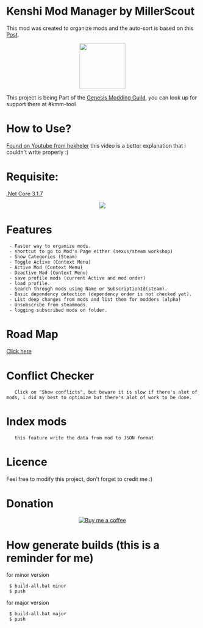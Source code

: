 
# Kenshi Mod Manager by MillerScout

<p>This mod was created to organize mods and the auto-sort is based on this 
       <a href="https://steamcommunity.com/sharedfiles/filedetails/?id=1850250979" target="_blank">Post</a>.
</p>
<p align="center">
       <a href="https://discord.gg/g7F6aHw">
              <img width="120 "src="https://raw.githubusercontent.com/millerscout/Kenshi-Mod-Manager/assets/Releases/GenesisGuild/GMG.jpg" target="_blank">
       </a>
</p>
<p>This project is being Part of the <a href="https://discord.gg/g7F6aHw">Genesis Modding Guild</a>, you can look up for support there at #kmm-tool</p>


# How to Use?

<p>
       <a href ="https://www.youtube.com/watch?v=OT-n6t6FZb0">
         Found on Youtube from hekheler<a/> this video is a better explanation that i couldn't write properly :)
</p>

# Requisite:
[.Net Core 3.1.7](https://dotnet.microsoft.com/download/dotnet-core/thank-you/runtime-desktop-3.1.7-windows-x64-installer)

<p align="center">
       <img src="../assets/Releases/v1.6/print.png?raw=true">
</p>

# Features

     - Faster way to organize mods. 
     - shortcut to go to Mod's Page either (nexus/steam workshop)
     - Show Categories (Steam)
     - Toggle Active (Context Menu)
     - Active Mod (Context Menu)
     - Deactive Mod (Context Menu)
     - save profile mods (current Active and mod order)
     - load profile.
     - Search through mods using Name or SubscriptionId(steam).
     - Basic dependency detection (dependency order is not checked yet).
     - List deep changes from mods and list them for modders (alpha)
	 - Unsubscribe from steammods.
	 - logging subscribed mods on folder.
 
# Road Map

<a href="https://trello.com/b/Zs2CHqSR/kenshi-mod-manager"> Click here </a>
    
# Conflict Checker
       Click on "Show conflicts", but beware it is slow if there's alot of mods, i did my best to optimize but there's alot of work to be done.
	   
# Index mods 
       this feature write the data from mod to JSON format

# Licence

Feel free to modify this project, don't forget to credit me :)

# Donation

<p align="center">
        <a href ="https://www.buymeacoffee.com/MMillerD">
         <img src="https://github.com/millerscout/Kenshi-Mod-Manager/raw/master/Donation.png" alt="Buy me a coffee" style="max-width:100%;">
     </a>
</p>

# How generate builds (this is a reminder for me)

for minor version
``` 
 $ build-all.bat minor
 $ push
```

for major version
``` 
 $ build-all.bat major
 $ push
```

